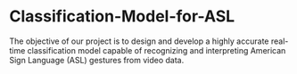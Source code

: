 # Classification-Model-for-ASL
The objective of our project is to design and develop a highly accurate real-time classification model capable of recognizing and interpreting American Sign Language (ASL) gestures from video data.
